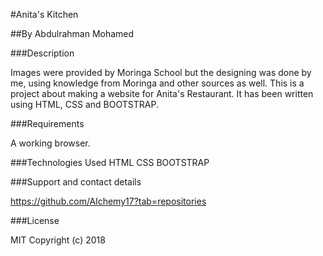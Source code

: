 #Anita's Kitchen

##By Abdulrahman Mohamed

###Description

Images were provided by Moringa School but the designing was done by me, using knowledge from Moringa and other sources as well.
This is a project about making a website for Anita's Restaurant. It has been written using HTML, CSS and BOOTSTRAP.


###Requirements

A working browser.

###Technologies Used
HTML
CSS
BOOTSTRAP

###Support and contact details

https://github.com/Alchemy17?tab=repositories

###License

MIT Copyright (c) 2018
